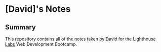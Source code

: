 # [David]'s Notes

## Summary
This repository contains all of the notes taken by [David](https://github.com/CodeJuuun) for the [Lighthouse Labs](https://www.lighthouselabs.ca/) Web Development Bootcamp.




